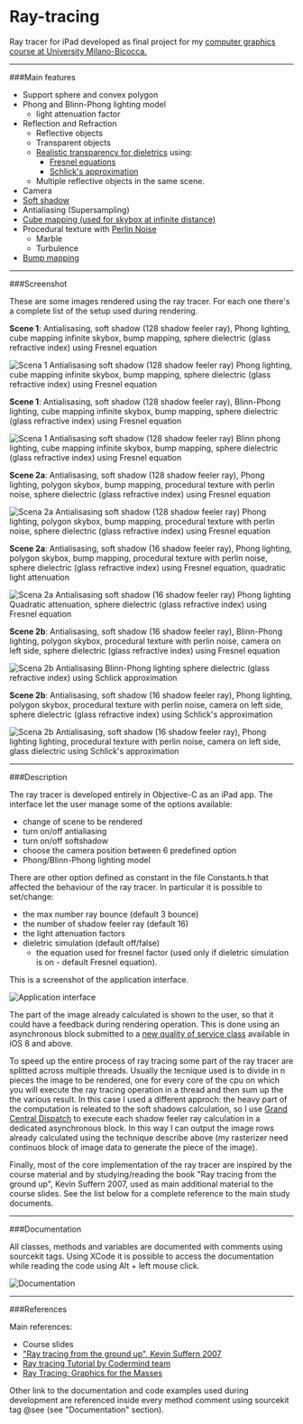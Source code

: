 # Ray-tracing
Ray tracer for iPad developed as final project for my <a href="https://www.disco.unimib.it/upload/pag/1667904909074911183/f1/f1801q120informaticagrafica20132014engv2.pdf">computer graphics course at University Milano-Bicocca.</a>

***

###Main features
- Support sphere and convex polygon
- Phong and Blinn-Phong lighting model 
    * light attenuation factor
- Reflection and Refraction
    * Reflective objects
    * Transparent objects
    * <a href="http://www.cs.cornell.edu/courses/cs465/2004fa/lectures/22advray/22advray.pdf">Realistic transparency for dieletrics</a> using:
         * <a href="https://en.wikipedia.org/wiki/Fresnel_equations">Fresnel equations</a>
         * <a href="https://en.wikipedia.org/wiki/Schlick%27s_approximation">Schlick's approximation</a>
    * Multiple reflective objects in the same scene.
- Camera
- <a href="https://en.wikipedia.org/wiki/Umbra,_penumbra_and_antumbra">Soft shadow</a>
- Antialiasing (Supersampling)
- <a href="https://en.wikipedia.org/wiki/Cube_mapping#Skyboxes">Cube mapping (used for skybox at infinite distance)</a>
- Procedural texture with <a href="https://en.wikipedia.org/wiki/Perlin_noise">Perlin Noise</a>
    * Marble
    * Turbulence
- <a href="https://en.wikipedia.org/wiki/Bump_mapping">Bump mapping</a>

***

###Screenshot

These are some images rendered using the ray tracer. For each one there's a complete list of the setup used during rendering.

**Scene 1**: Antialisasing, soft shadow (128 shadow feeler ray), Phong lighting, cube mapping infinite skybox, bump mapping,  sphere dielectric (glass refractive index) using Fresnel equation

![Scena 1 Antialisasing soft shadow (128 shadow feeler ray) Phong lighting, cube mapping infinite skybox, bump mapping, sphere dielectric (glass refractive index) using Fresnel equation](https://raw.githubusercontent.com/chicio/Ray-tracing/master/Screenshots/scene1_antialiasing_softshadow128_phong_dieletricfresnel.png)

**Scene 1**: Antialisasing, soft shadow (128 shadow feeler ray), Blinn-Phong lighting, cube mapping infinite skybox, bump mapping, sphere dielectric (glass refractive index) using Fresnel equation

![Scena 1 Antialisasing soft shadow (128 shadow feeler ray) Blinn phong lighting, cube mapping infinite skybox, bump mapping, sphere dielectric (glass refractive index) using Fresnel equation](https://raw.githubusercontent.com/chicio/Ray-tracing/master/Screenshots/scene1_antialiasing_softshadow128_blinnphong_dieletricfresnel.png)

**Scene 2a**: Antialisasing, soft shadow (128 shadow feeler ray), Phong lighting, polygon skybox, bump mapping, procedural texture with perlin noise, sphere dielectric (glass refractive index) using Fresnel equation

![Scena 2a Antialisasing soft shadow (128 shadow feeler ray) Phong lighting, polygon skybox, bump mapping, procedural texture with perlin noise, sphere dielectric (glass refractive index) using Fresnel equation](https://raw.githubusercontent.com/chicio/Ray-tracing/master/Screenshots/scene2a_antialiasing_softshadow128_phong_dieletricfresnel.png)

**Scene 2a**:  Antialisasing, soft shadow (16 shadow feeler ray), Phong lighting, polygon skybox, bump mapping, procedural texture with perlin noise, sphere dielectric (glass refractive index) using Fresnel equation, quadratic light attenuation

![Scena 2a Antialisasing soft shadow (16 shadow feeler ray) Phong lighting Quadratic attenuation, sphere dielectric (glass refractive index) using Fresnel equation](https://raw.githubusercontent.com/chicio/Ray-tracing/master/Screenshots/scene2a_antialiasing_softshadow16_phong_dieletricfresnel_quadratic.png)

**Scene 2b**: Antialisasing, soft shadow (16 shadow feeler ray), Blinn-Phong lighting, polygon skybox, procedural texture with perlin noise, camera on left side, sphere dielectric (glass refractive index) using Fresnel equation

![Scena 2b Antialisasing Blinn-Phong lighting sphere dielectric (glass refractive index) using Schlick approximation](https://github.com/chicio/Ray-tracing/raw/master/Screenshots/scene2b_antialiasing_softshadow16_blinnphong_dieletricfresnel.png)

**Scene 2b**: Antialisasing, soft shadow (16 shadow feeler ray), Phong lighting, polygon skybox, procedural texture with perlin noise, camera on left side, sphere dielectric (glass refractive index) using Schlick's approximation

![Scena 2b Antialisasing, soft shadow (16 shadow feeler ray), Phong lighting lighting, procedural texture with perlin noise, camera on left side, glass dielectric using Schlick's approximation](https://raw.githubusercontent.com/chicio/Ray-tracing/master/Screenshots/scene2b_antialiasing_softshadow16_phong_dieletricschlick.png)

***

###Description

The ray tracer is developed entirely in Objective-C as an iPad app.
The interface let the user manage some of the options available:
- change of scene to be rendered
- turn on/off antialiasing
- turn on/off softshadow
- choose the camera position between 6 predefined option
- Phong/Blinn-Phong lighting model

There are other option defined as constant in the file Constants.h that affected the behaviour of the ray tracer. In particular it is possible to set/change:
- the max number ray bounce (default 3 bounce)
- the number of shadow feeler ray (default 16)
- the light attenuation factors
- dieletric simulation (default off/false) 
   * the equation used for fresnel factor (used only if dieletric simulation is on - default Fresnel equation).

This is a screenshot of the application interface.

![Application interface](https://raw.githubusercontent.com/chicio/Ray-tracing/master/Screenshots/application_interface_with_ipad.png)

The part of the image already calculated is shown to the user, so that it could have a feedback during rendering operation.
This is done using an asynchronous block submitted to a <a href="https://developer.apple.com/library/prerelease/ios/documentation/Performance/Conceptual/EnergyGuide-iOS/PrioritizeWorkWithQoS.html">new quality of service class</a> available in iOS 8 and above.

To speed up the entire process of ray tracing some part of the ray tracer are splitted across multiple threads. 
Usually the tecnique used is to divide in n pieces the image to be rendered, one for every core of the cpu on which you will execute the ray tracing operation in a thread and then sum up the the various result. In this case I used a different approch: the heavy part of the computation is releated to the soft shadows calculation, so I use <a href="https://developer.apple.com/library/ios/documentation/Performance/Reference/GCD_libdispatch_Ref/">Grand Central Dispatch</a> to execute each shadow feeler ray calculation in a dedicated asynchronous block. In this way I can output the image rows already calculated using the technique describe above (my rasterizer need continuos block of image data to generate the piece of the image).

Finally, most of the core implementation of the ray tracer are inspired by the course material and by studying/reading the book "Ray tracing from the ground up", Kevin Suffern 2007, used as main additional material to the course slides. See the list below for a complete reference to the main study documents.

***

###Documentation

All classes, methods and variables are documented with comments using sourcekit tags. Using XCode it is possible to access the documentation while reading the code using Alt + left mouse click.

![Documentation](https://raw.githubusercontent.com/chicio/Ray-tracing/master/Screenshots/documentation.png)

***

###References

Main references:
* Course slides
* ["Ray tracing from the ground up", Kevin Suffern 2007](http://www.raytracegroundup.com)
* [Ray tracing Tutorial by Codermind team](http://www.ics.uci.edu/~gopi/CS211B/RayTracing%20tutorial.pdf)
* [Ray Tracing: Graphics for the Masses](https://www.cs.unc.edu/~rademach/xroads-RT/RTarticle.html)

Other link to the documentation and code examples used during development are referenced inside every method comment using sourcekit tag @see (see "Documentation" section).
